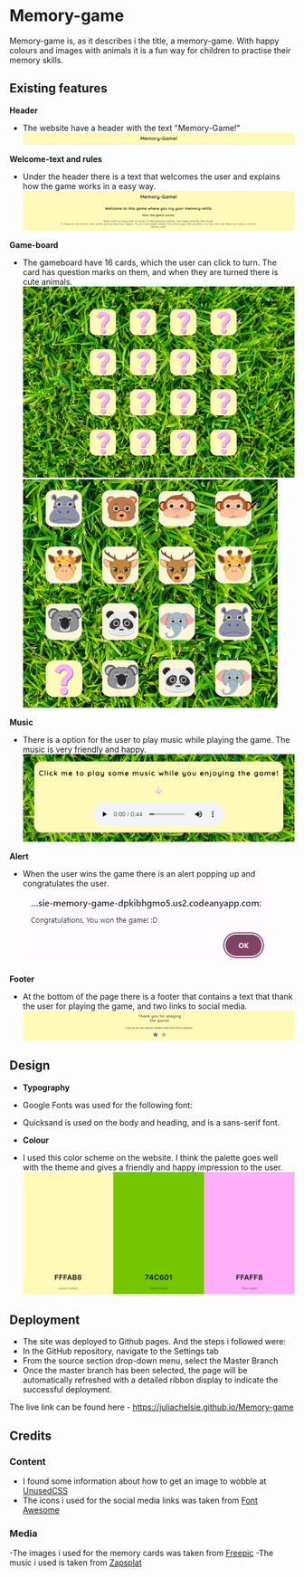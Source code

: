 # Memory-game
Memory-game is, as it describes i the title, a memory-game. With happy colours and images with animals it is a fun way for children to practise their memory skills.

## Existing features

__Header__
- The website have a header with the text "Memory-Game!"
![Header](https://github.com/juliachelsie/Memory-game/blob/main/media/header.PNG)

__Welcome-text and rules__
- Under the header there is a text that welcomes the user and explains how the game works in a easy way. 
![Welcome-text](https://github.com/juliachelsie/Memory-game/blob/main/media/welcome-memory.PNG)

__Game-board__
- The gameboard have 16 cards, which the user can click to turn. The card has question marks on them, and when they are turned there is cute animals. 
![Frontside](https://github.com/juliachelsie/Memory-game/blob/main/media/board.PNG)
![Backside](https://github.com/juliachelsie/Memory-game/blob/main/media/turnedcards.PNG)

__Music__
- There is a option for the user to play music while playing the game. The music is very friendly and happy.
![Music](https://github.com/juliachelsie/Memory-game/blob/main/media/audiopic.PNG)

__Alert__
- When the user wins the game there is an alert popping up and congratulates the user.
![Alert](https://github.com/juliachelsie/Memory-game/blob/main/media/congrats.PNG)

__Footer__
- At the bottom of the page there is a footer that contains a text that thank the user for playing the game, and two links to social media.
![Footer](https://github.com/juliachelsie/Memory-game/blob/main/media/footer.PNG)

## Design

- __Typography__
- Google Fonts was used for the following font:
- Quicksand is used on the body and heading, and is a sans-serif font.
  
- __Colour__
- I used this color scheme on the website. I think the palette goes well with the theme and gives a friendly and happy impression to the user.
![Color scheme](https://github.com/juliachelsie/Memory-game/blob/main/media/coolors-memory.PNG)

## Deployment

- The site was deployed to Github pages. And the steps i followed were:
- In the GitHub repository, navigate to the Settings tab
- From the source section drop-down menu, select the Master Branch
- Once the master branch has been selected, the page will be automatically refreshed with a detailed ribbon display to indicate the successful deployment.

The live link can be found here - https://juliachelsie.github.io/Memory-game

## Credits

### Content

- I found some information about how to get an image to wobble at [UnusedCSS](https://unused-css.com/blog/css-shake-animation)
- The icons i used for the social media links was taken from [Font Awesome](https://fontawesome.com/)

### Media
-The images i used for the memory cards was taken from [Freepic](https://www.freepik.com/free-photos-vectors/memory-game)
-The music i used is taken from [Zapsplat](https://www.zapsplat.com/)
